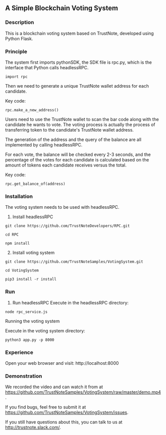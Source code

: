 ## A Simple Blockchain Voting System

### Description

This is a blockchain voting system based on TrustNote, developed using Python Flask.

### Principle

The system first imports pythonSDK, the SDK file is rpc.py, which is the interface that Python calls headlessRPC.

```
import rpc
```
Then we need to generate a unique TrustNote wallet address for each candidate.

Key code:

```
rpc.make_a_new_address()

```

Users need to use the TrustNote wallet to scan the bar code along with the candidate he wants to vote. The voting process is actually the process of transferring token to the candidate's TrustNote wallet address.

The generation of the address and the query of the balance are all implemented by calling headlessRPC.

For each vote, the balance will be checked every 2-3 seconds, and the percentage of the votes for each candidate is calculated based on the amount of tokens each candidate receives versus the total.

Key code:

```
rpc.get_balance_of(address)
```

### Installation


The voting system needs to be used with headlessRPC.


1. Install headlessRPC

```
git clone https://github.com/TrustNoteDevelopers/RPC.git

cd RPC

npm install
```

2. Install voting system

```
git clone https://github.com/TrustNoteSamples/VotingSystem.git

cd VotingSystem

pip3 install -r install
```

### Run

1. Run headlessRPC Execute in the headlessRPC directory:

```
node rpc_service.js
```

Running the voting system

Execute in the voting system directory:

```
python3 app.py -p 8000
```

### Experience

Open your web browser and visit: http://localhost:8000

### Demonstration

We recorded the video and can watch it from at https://github.com/TrustNoteSamples/VotingSystem/raw/master/demo.mp4.

If you find bugs, feel free to submit it at https://github.com/TrustNoteSamples/VotingSystem/issues.

If you still have questions about this, you can talk to us at http://trustnote.slack.com/.
 
